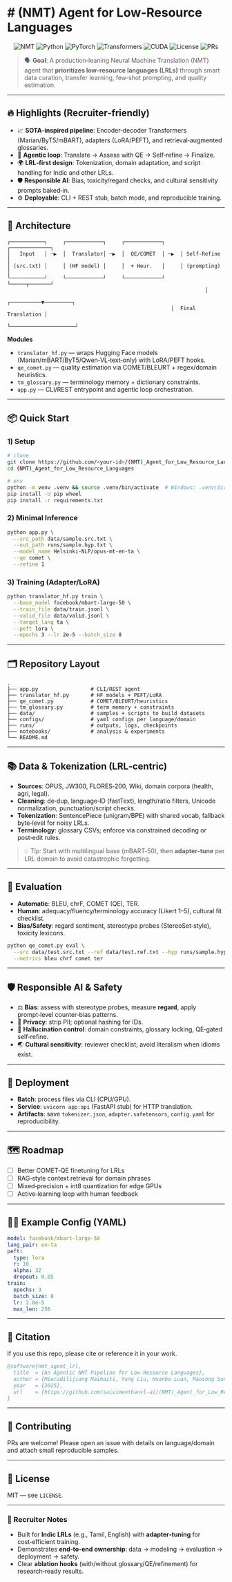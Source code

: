 # # (NMT) Agent for Low‑Resource Languages

<p align="center">
  <img alt="NMT" src="https://img.shields.io/badge/NMT-Low%20Resource-blue" />
  <img alt="Python" src="https://img.shields.io/badge/Python-3.10+-3776AB?logo=python&logoColor=white" />
  <img alt="PyTorch" src="https://img.shields.io/badge/PyTorch-2.x-EE4C2C?logo=pytorch&logoColor=white" />
  <img alt="Transformers" src="https://img.shields.io/badge/HF-Transformers-FFD21E?logo=huggingface&logoColor=black" />
  <img alt="CUDA" src="https://img.shields.io/badge/CUDA-ready-76B900?logo=nvidia&logoColor=white" />
  <img alt="License" src="https://img.shields.io/badge/License-MIT-green" />
  <img alt="PRs" src="https://img.shields.io/badge/PRs-welcome-brightgreen" />
</p>

> 🗣️ **Goal**: A production‑leaning Neural Machine Translation (NMT) agent that **prioritizes low‑resource languages (LRLs)** through smart data curation, transfer learning, few‑shot prompting, and quality estimation.

---

## 🔥 Highlights (Recruiter‑friendly)

* 📈 **SOTA‑inspired pipeline**: Encoder‑decoder Transformers (Marian/ByT5/mBART), adapters (LoRA/PEFT), and retrieval‑augmented glossaries.
* 🧠 **Agentic loop**: Translate → Assess with QE → Self‑refine → Finalize.
* 🌍 **LRL‑first design**: Tokenization, domain adaptation, and script handling for Indic and other LRLs.
* 🛡️ **Responsible AI**: Bias, toxicity/regard checks, and cultural sensitivity prompts baked‑in.
* ⚙️ **Deployable**: CLI + REST stub, batch mode, and reproducible training.

---

## 🧩 Architecture

```
┌───────────┐     ┌────────────┐     ┌────────────┐     ┌─────────────┐
│   Input   │ ─▶  │  Translator│ ─▶  │  QE/COMET  │ ─▶  │ Self‑Refine │
│ (src.txt) │     │ (HF model) │     │  + Heur.   │     │ (prompting) │
└───────────┘     └────────────┘     └────────────┘     └─────┬───────┘
                                                                │
                                                     ┌──────────▼─────────┐
                                                     │  Final Translation │
                                                     └─────────────────────┘
```

**Modules**

* `translator_hf.py` — wraps Hugging Face models (Marian/mBART/ByT5/Qwen‑VL‑text‑only) with LoRA/PEFT hooks.
* `qe_comet.py` — quality estimation via COMET/BLEURT + regex/domain heuristics.
* `tm_glossary.py` — terminology memory + dictionary constraints.
* `app.py` — CLI/REST entrypoint and agentic loop orchestration.

---

## 📦 Quick Start

### 1) Setup

```bash
# clone
git clone https://github.com/<your‑id>/(NMT)_Agent_for_Low_Resource_Languages.git
cd (NMT)_Agent_for_Low_Resource_Languages

# env
python -m venv .venv && source .venv/bin/activate  # Windows: .venv\Scripts\activate
pip install -U pip wheel
pip install -r requirements.txt
```

### 2) Minimal Inference

```bash
python app.py \
  --src_path data/sample.src.txt \
  --out_path runs/sample.hyp.txt \
  --model_name Helsinki-NLP/opus-mt-en-ta \
  --qe comet \
  --refine 1
```

### 3) Training (Adapter/LoRA)

```bash
python translator_hf.py train \
  --base_model facebook/mbart-large-50 \
  --train_file data/train.jsonl \
  --valid_file data/valid.jsonl \
  --target_lang ta \
  --peft lora \
  --epochs 3 --lr 2e-5 --batch_size 8
```

---

## 🗂️ Repository Layout

```
.
├── app.py                 # CLI/REST agent
├── translator_hf.py       # HF models + PEFT/LoRA
├── qe_comet.py            # COMET/BLEURT/heuristics
├── tm_glossary.py         # term memory + constraints
├── data/                  # samples + scripts to build datasets
├── configs/               # yaml configs per language/domain
├── runs/                  # outputs, logs, checkpoints
├── notebooks/             # analysis & experiments
└── README.md
```

---

## 📚 Data & Tokenization (LRL‑centric)

* **Sources**: OPUS, JW300, FLORES‑200, Wiki, domain corpora (health, agri, legal).
* **Cleaning**: de‑dup, language‑ID (fastText), length/ratio filters, Unicode normalization, punctuation/script checks.
* **Tokenization**: SentencePiece (unigram/BPE) with shared vocab, fallback byte‑level for noisy LRLs.
* **Terminology**: glossary CSVs; enforce via constrained decoding or post‑edit rules.

> 💡 *Tip:* Start with multilingual base (mBART‑50), then **adapter‑tune** per LRL domain to avoid catastrophic forgetting.

---

## 🧪 Evaluation

* **Automatic**: BLEU, chrF, COMET (QE), TER.
* **Human**: adequacy/fluency/terminology accuracy (Likert 1–5), cultural fit checklist.
* **Bias/Safety**: regard sentiment, stereotype probes (StereoSet‑style), toxicity lexicons.

```bash
python qe_comet.py eval \
  --src data/test.src.txt --ref data/test.ref.txt --hyp runs/sample.hyp.txt \
  --metrics bleu chrf comet ter
```

---

## 🛡️ Responsible AI & Safety

* ⚖️ **Bias**: assess with stereotype probes, measure **regard**, apply prompt‑level counter‑bias patterns.
* 🔐 **Privacy**: strip PII; optional hashing for IDs.
* 🧯 **Hallucination control**: domain constraints, glossary locking, QE‑gated self‑refine.
* 🌏 **Cultural sensitivity**: reviewer checklist; avoid literalism when idioms exist.

---

## 🚀 Deployment

* **Batch**: process files via CLI (CPU/GPU).
* **Service**: `uvicorn app:api` (FastAPI stub) for HTTP translation.
* **Artifacts**: save `tokenizer.json`, `adapter.safetensors`, `config.yaml` for reproducibility.

---

## 🗺️ Roadmap

* [ ] Better COMET‑QE finetuning for LRLs
* [ ] RAG‑style context retrieval for domain phrases
* [ ] Mixed‑precision + int8 quantization for edge GPUs
* [ ] Active‑learning loop with human feedback

---

## 👩‍💻 Example Config (YAML)

```yaml
model: facebook/mbart-large-50
lang_pair: en-ta
peft:
  type: lora
  r: 16
  alpha: 32
  dropout: 0.05
train:
  epochs: 3
  batch_size: 8
  lr: 2.0e-5
  max_len: 256
```

---

## 📝 Citation

If you use this repo, please cite or reference it in your work.

```bibtex
@software{nmt_agent_lrl,
  title  = {An Agentic NMT Pipeline for Low-Resource Languages},
  author = {Mieradilijiang Maimaiti, Yang Liu, Huanbo Luan, Maosong Sun},
  year   = {2025},
  url    = {https://github.com/saivimenthanvl-ai/(NMT)_Agent_for_Low_Resource_Languages}
}
```

---

## 🤝 Contributing

PRs are welcome! Please open an issue with details on language/domain and attach small reproducible samples.

---

## 📄 License

MIT — see `LICENSE`.

---

### 🎯 Recruiter Notes

* Built for **Indic LRLs** (e.g., Tamil, English) with **adapter‑tuning** for cost‑efficient training.
* Demonstrates **end‑to‑end ownership**: data → modeling → evaluation → deployment → safety.
* Clear **ablation hooks** (with/without glossary/QE/refinement) for research‑ready results.
